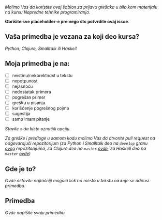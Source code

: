 *Molimo Vas da koristite ovaj šablon za prijavu grešaka u bilo kom
materijalu na kursu Napredne tehnike programiranja.*

**Obrišite sve placeholder-e pre nego što potvrdite ovaj issue.**

## Vaša primedba je vezana za koji deo kursa?

*Python, Clojure, Smalltalk ili Haskell*

## Moja primedba je na:

- [ ] neistinu/nekorektnost u tekstu
- [ ] nepotpunost
- [ ] nejasnoću
- [ ] nedostatak primera
- [ ] pogrešan primer
- [ ] grešku u pisanju
- [ ] korišćenje pogrešnog pojma
- [ ] sugestija
- [ ] samo imam pitanje

*Stavite `x` da biste označili opciju.*

*Za greške i predloge u samom kodu molimo Vas da otvorite pull request na odgovarajuči repozitorijum (za Python i Smalltalk deo na `develop` granu [ovog](https://github.com/NapredneTehnikeProgramiranja/NapredneTehnikeProgramiranja.github.io/pulls) repozitorijuma, za Clojure deo na `master` [ovde](https://github.com/NapredneTehnikeProgramiranja/clojure-ntp/pulls), za Haskell deo na `master` [ovde](https://github.com/NapredneTehnikeProgramiranja/haskellNTP/pulls))*

## Gde je to?

*Ovde ostavite najtačniji mogući link na mesto u tekstu na koje se
odnosi primedba.*

## Primedba

*Ovde napišite svoju primedbu*

